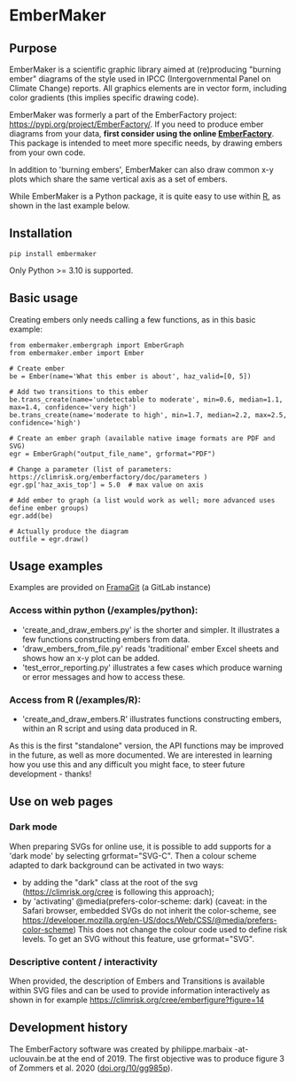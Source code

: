 # EmberMaker

## Purpose

EmberMaker is a scientific graphic library aimed at (re)producing "burning ember" diagrams 
of the style used in IPCC (Intergovernmental Panel on Climate Change) reports. 
All graphics elements are in vector form, including color gradients (this implies specific drawing code).

EmberMaker was formerly a part of the EmberFactory project: https://pypi.org/project/EmberFactory/. 
If you need to produce ember diagrams from your data, **first consider using the online [EmberFactory](https://pypi.org/project/EmberFactory/)**. 
This package is intended to meet more specific needs, by drawing embers from your own code.

In addition to 'burning embers', EmberMaker can also draw common x-y plots which share the
same vertical axis as a set of embers.

While EmberMaker is a Python package, it is quite easy to use within [R](https://www.r-project.org),
as shown in the last example below.

## Installation

`pip install embermaker`

Only Python >= 3.10 is supported.

## Basic usage
Creating embers only needs calling a few functions, as in this basic example:

```
from embermaker.embergraph import EmberGraph
from embermaker.ember import Ember

# Create ember
be = Ember(name='What this ember is about', haz_valid=[0, 5])

# Add two transitions to this ember
be.trans_create(name='undetectable to moderate', min=0.6, median=1.1, max=1.4, confidence='very high')
be.trans_create(name='moderate to high', min=1.7, median=2.2, max=2.5, confidence='high')

# Create an ember graph (available native image formats are PDF and SVG)
egr = EmberGraph("output_file_name", grformat="PDF")

# Change a parameter (list of parameters: https://climrisk.org/emberfactory/doc/parameters )
egr.gp['haz_axis_top'] = 5.0  # max value on axis 

# Add ember to graph (a list would work as well; more advanced uses define ember groups)
egr.add(be)

# Actually produce the diagram
outfile = egr.draw()
```

## Usage examples

Examples are provided on [FramaGit](https://framagit.org/marbaix/embermaker/-/tree/master/examples) (a GitLab instance)

### Access within python (/examples/python): 
- 'create_and_draw_embers.py' is the shorter and simpler. It illustrates a few functions constructing embers from data.
- 'draw_embers_from_file.py' reads 'traditional' ember Excel sheets and shows how an x-y plot can be added.
- 'test_error_reporting.py' illustrates a few cases which produce warning or error messages and how to access these.
### Access from R (/examples/R):
- 'create_and_draw_embers.R' illustrates functions constructing embers, within an R script and using data produced in R.

As this is the first "standalone" version, the API functions may be improved in the future, as well as more documented.
We are interested in learning how you use this and any difficult you might face, to steer future development - thanks!

## Use on web pages

### Dark mode

When preparing SVGs for online use, it is possible to add supports for a 'dark mode' by selecting grformat="SVG-C". 
Then a colour scheme adapted to dark background can be activated in two ways:
- by adding the "dark" class at the root of the svg (https://climrisk.org/cree is following this approach);
- by 'activating' @media(prefers-color-scheme: dark) (caveat: in the Safari browser, embedded SVGs do not inherit 
  the color-scheme, see https://developer.mozilla.org/en-US/docs/Web/CSS/@media/prefers-color-scheme)
This does not change the colour code used to define risk levels. To get an SVG without this feature, use grformat="SVG".

### Descriptive content / interactivity

When provided, the description of Embers and Transitions is available within SVG files and can be used to provide
information interactively as shown in for example https://climrisk.org/cree/emberfigure?figure=14

## Development history
The EmberFactory software was created by philippe.marbaix -at- uclouvain.be at the end of 2019.
The first objective was to produce figure 3 of Zommers et al. 2020 ([doi.org/10/gg985p](https://doi.org/10/gg985p)).
